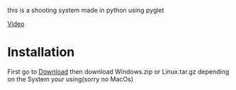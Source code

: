 
 this is a shooting system made in python using pyglet
 
[Video](http://www.youtube.com/watch?v=7GvKdirjJEw)

# Installation

First go to [Download](https://github.com/dark00shadow/shooting/releases/latest) then download Windows.zip or Linux.tar.gz depending on the System your using(sorry no MacOs)



